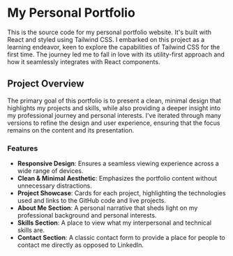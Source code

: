 # My Personal Portfolio

This is the source code for my personal portfolio website. It's built with React and styled using Tailwind CSS. I embarked on this project as a learning endeavor, keen to explore the capabilities of Tailwind CSS for the first time. The journey led me to fall in love with its utility-first approach and how it seamlessly integrates with React components.

## Project Overview

The primary goal of this portfolio is to present a clean, minimal design that highlights my projects and skills, while also providing a deeper insight into my professional journey and personal interests. I've iterated through many versions to refine the design and user experience, ensuring that the focus remains on the content and its presentation.

### Features

- **Responsive Design**: Ensures a seamless viewing experience across a wide range of devices.
- **Clean & Minimal Aesthetic**: Emphasizes the portfolio content without unnecessary distractions.
- **Project Showcase**: Cards for each project, highlighting the technologies used and links to the GitHub code and live projects.
- **About Me Section**: A personal narrative that sheds light on my professional background and personal interests.
- **Skills Section**: A place to view what my interpersonal and technical skills are.
- **Contact Section**: A classic contact form to provide a place for people to contact me directly as opposed to LinkedIn.
